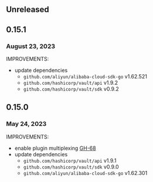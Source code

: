 ## Unreleased

## 0.15.1
### August 23, 2023

IMPROVEMENTS:
* update dependencies
  * `github.com/aliyun/alibaba-cloud-sdk-go` v1.62.521
  * `github.com/hashicorp/vault/api` v1.9.2
  * `github.com/hashicorp/vault/sdk` v0.9.2

## 0.15.0
### May 24, 2023

IMPROVEMENTS:
* enable plugin multiplexing [GH-68](https://github.com/hashicorp/vault-plugin-secrets-alicloud/pull/68)
* update dependencies
  * `github.com/hashicorp/vault/api` v1.9.1
  * `github.com/hashicorp/vault/sdk` v0.9.0
  * `github.com/aliyun/alibaba-cloud-sdk-go` v1.62.301
